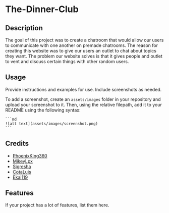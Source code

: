 # The-Dinner-Club

## Description
The goal of this project was to create a chatroom that would allow our users to communicate with one another on premade chatrooms. The reason for creating this website was to give our users an outlet to chat about topics they want. The problem our website solves is that it gives people and outlet to vent and discuss certain things with other random users.
## Usage

Provide instructions and examples for use. Include screenshots as needed.

To add a screenshot, create an `assets/images` folder in your repository and upload your screenshot to it. Then, using the relative filepath, add it to your README using the following syntax:

    ```md
    ![alt text](assets/images/screenshot.png)
    ```

## Credits
* [PhoenixKing360](https://github.com/PhoenixKing360)
* [MikeyLpx](https://github.com/MikeyLpx)
* [Sjgresha](https://github.com/sjgresha)
* [CotaLuis](https://github.com/cotaluis)
* [Ekaj119](https://github.com/ekaj119)

## Features

If your project has a lot of features, list them here.
